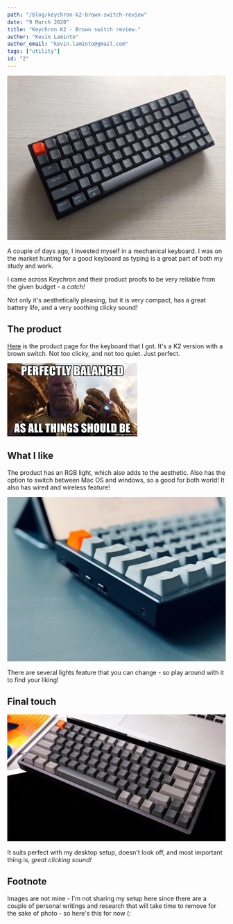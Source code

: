 ```yaml
---
path: "/blog/keychron-k2-brown-switch-review"
date: "9 March 2020"
title: "Keychron K2 - Brown switch review."
author: "Kevin Laminto"
author_email: "kevin.laminto@gmail.com"
tags: ["utility"]
id: "2"
---
```


![Image 1](./image1.jpg)

A couple of days ago, I invested myself in a mechanical keyboard. I was on the market hunting for a good keyboard as typing is a great part of both my study and work.

I came across Keychron and their product proofs to be very reliable from the given budget - a *catch!*

Not only it's aesthetically pleasing, but it is very compact, has a great battery life, and a very soothing clicky sound!

## The product
[Here](https://www.keychron.com/products/keychron-k2-wireless-mechanical-keyboard) is the product page for the keyboard that I got. It's a K2 version with a brown switch. Not too clicky, and not too quiet. Just perfect.

![balance-meme](./image2.jpeg)

## What I like
The product has an RGB light, which also adds to the aesthetic. Also has the option to switch between Mac OS and windows, so a good for both world! It also has wired and wireless feature!

![image 3](./image3.jpeg)

There are several lights feature that you can change - so play around with it to find your liking!

## Final touch
![image 4](./image4.jpg)

It suits perfect with my desktop setup, doesn't look off, and most important thing is, *great clicking sound!*

## Footnote
Images are not mine - I'm not sharing my setup here since there are a couple of personal writings and research that will take time to remove for the sake of photo - so here's this for now (: